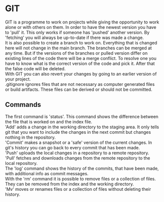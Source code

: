 # GIT
GIT is a programme to work on projects while giving the opportunity to work alone or with others on them. In order to have the newest version you have to 'pull' it. This only works if someone has 'pushed' another version. By 'fetching' you will always be up-to-date if there was made a change.\
It is also possible to create a branch to work on. Everything that is changed here will not change in the main branch. The branches can be merged at any time. But if the versions of the branches or pulled version differ on existing lines of the code there will be a merge conflict. To resolve one you have to know what is the correct version of the code and pick it. After that the false code will be deleted.\
With GIT you can also revert your changes by going to an earlier version of your project.\
.gitignore ignores files that are not necessary as computer generated files or build artifacts. These files can be derived or should not be committed.
## Commands
The first command is 'status'. This command shows the difference between the file that is worked on and the index file.\
'Add' adds a change in the working directory to the staging area. It only tells git that you want to include the changes in the next commit but changes nothing in the repository.\
'Commit' makes a snapshot or a 'safe' version of the current changes. In git's history you can go back to every commit that has been made.\
'Push' uploads the local changes in a repository to a remote repository.\
'Pull' fetches and downloads changes from the remote repository to the local repository.\
The 'log' command shows the history of the commits, that have been made, with additional info as commit messages.\
With the 'rm' command it is possible to remove files or a collection of files. They can be removed from the index and the working directory.\
'Mv' moves or renames files or a collection of files without deleting their history.
